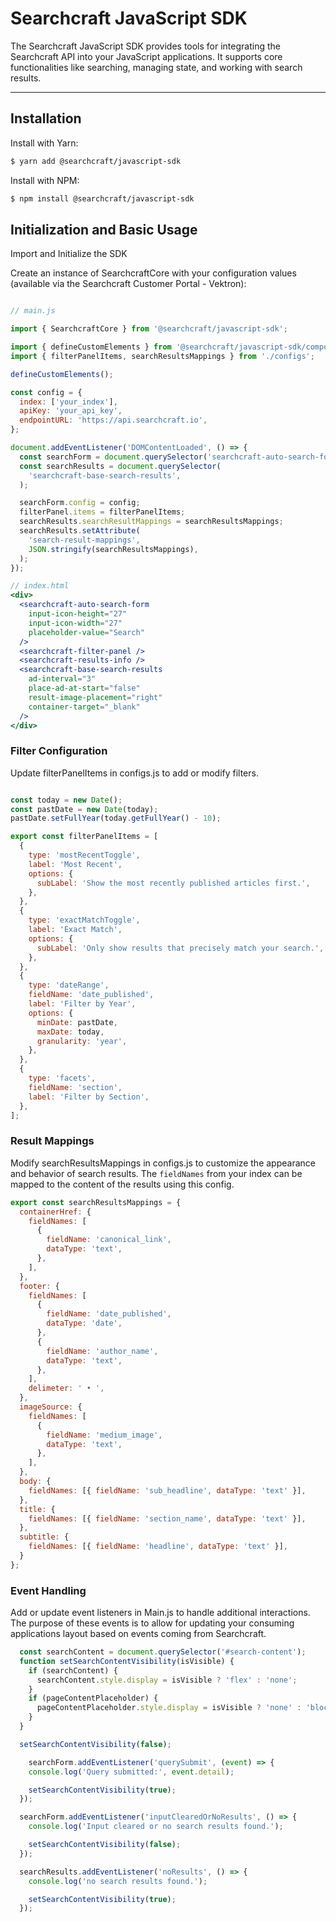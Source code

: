# Searchcraft JavaScript SDK

The Searchcraft JavaScript SDK provides tools for integrating the Searchcraft API into your JavaScript applications. It supports core functionalities like searching, managing state, and working with search results.

---

## Installation
Install with Yarn:

```bash
$ yarn add @searchcraft/javascript-sdk
```

Install with NPM:

```bash
$ npm install @searchcraft/javascript-sdk
```
## Initialization and Basic Usage

Import and Initialize the SDK

Create an instance of SearchcraftCore with your configuration values (available via the Searchcraft Customer Portal - Vektron):

```jsx

// main.js

import { SearchcraftCore } from '@searchcraft/javascript-sdk';

import { defineCustomElements } from '@searchcraft/javascript-sdk/components';
import { filterPanelItems, searchResultsMappings } from './configs';

defineCustomElements();

const config = {
  index: ['your_index'],
  apiKey: 'your_api_key',
  endpointURL: 'https://api.searchcraft.io',
};

document.addEventListener('DOMContentLoaded', () => {
  const searchForm = document.querySelector('searchcraft-auto-search-form');
  const searchResults = document.querySelector(
    'searchcraft-base-search-results',
  );

  searchForm.config = config;
  filterPanel.items = filterPanelItems;
  searchResults.searchResultMappings = searchResultsMappings;
  searchResults.setAttribute(
    'search-result-mappings',
    JSON.stringify(searchResultsMappings),
  );
});

// index.html
<div>
  <searchcraft-auto-search-form
    input-icon-height="27"
    input-icon-width="27"
    placeholder-value="Search"
  />
  <searchcraft-filter-panel />
  <searchcraft-results-info />
  <searchcraft-base-search-results
    ad-interval="3"
    place-ad-at-start="false"
    result-image-placement="right"
    container-target="_blank"
  />
</div>

```

### Filter Configuration
Update filterPanelItems in configs.js to add or modify filters.

```jsx

const today = new Date();
const pastDate = new Date(today);
pastDate.setFullYear(today.getFullYear() - 10);

export const filterPanelItems = [
  {
    type: 'mostRecentToggle',
    label: 'Most Recent',
    options: {
      subLabel: 'Show the most recently published articles first.',
    },
  },
  {
    type: 'exactMatchToggle',
    label: 'Exact Match',
    options: {
      subLabel: 'Only show results that precisely match your search.',
    },
  },
  {
    type: 'dateRange',
    fieldName: 'date_published',
    label: 'Filter by Year',
    options: {
      minDate: pastDate,
      maxDate: today,
      granularity: 'year',
    },
  },
  {
    type: 'facets',
    fieldName: 'section',
    label: 'Filter by Section',
  },
];
```

### Result Mappings
Modify searchResultsMappings in configs.js to customize the appearance and behavior of search results. The `fieldNames` from your index can be mapped to the content of the results using this config.

```jsx
export const searchResultsMappings = {
  containerHref: {
    fieldNames: [
      {
        fieldName: 'canonical_link',
        dataType: 'text',
      },
    ],
  },
  footer: {
    fieldNames: [
      {
        fieldName: 'date_published',
        dataType: 'date',
      },
      {
        fieldName: 'author_name',
        dataType: 'text',
      },
    ],
    delimeter: ' • ',
  },
  imageSource: {
    fieldNames: [
      {
        fieldName: 'medium_image',
        dataType: 'text',
      },
    ],
  },
  body: {
    fieldNames: [{ fieldName: 'sub_headline', dataType: 'text' }],
  },
  title: {
    fieldNames: [{ fieldName: 'section_name', dataType: 'text' }],
  },
  subtitle: {
    fieldNames: [{ fieldName: 'headline', dataType: 'text' }],
  }
};
```

### Event Handling
Add or update event listeners in Main.js to handle additional interactions. The purpose of these events is to allow for updating your consuming applications layout based on events coming from Searchcraft.

```jsx
  const searchContent = document.querySelector('#search-content');
  function setSearchContentVisibility(isVisible) {
    if (searchContent) {
      searchContent.style.display = isVisible ? 'flex' : 'none';
    }
    if (pageContentPlaceholder) {
      pageContentPlaceholder.style.display = isVisible ? 'none' : 'block';
    }
  }

  setSearchContentVisibility(false);

    searchForm.addEventListener('querySubmit', (event) => {
    console.log('Query submitted:', event.detail);

    setSearchContentVisibility(true);
  });

  searchForm.addEventListener('inputClearedOrNoResults', () => {
    console.log('Input cleared or no search results found.');

    setSearchContentVisibility(false);
  });

  searchResults.addEventListener('noResults', () => {
    console.log('no search results found.');

    setSearchContentVisibility(true);
  });
  ```